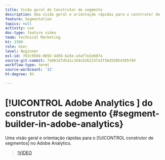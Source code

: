 ```yaml
---
title: Visão geral do Construtor de segmento
description: Uma visão geral e orientação rápidas para o construtor de segmentos no Adobe Analytics.
feature: Segmentation
topics: null
activity: use
doc-type: feature video
team: Technical Marketing
kt: 2300
role: User
level: Beginner
exl-id: 763c9504-0692-4d56-ba5e-a3af7e2e607a
source-git-commit: fe861dfd541c1b9cb3b233fa3f56d55054305fd9
workflow-type: tm+mt
source-wordcount: '32'
ht-degree: 9%

---
```


# [!UICONTROL Adobe Analytics ] do construtor de segmento {#segment-builder-in-adobe-analytics}

Uma visão geral e orientação rápidas para o [!UICONTROL construtor de segmentos] no Adobe Analytics.

>[!VIDEO](https://video.tv.adobe.com/v/25404/?quality=12)


